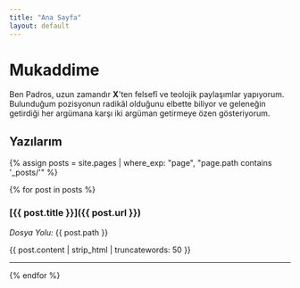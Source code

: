 ```yaml
---
title: "Ana Sayfa"
layout: default
---
```


# Mukaddime

Ben Padros, uzun zamandır **X**'ten felsefî ve teolojik paylaşımlar yapıyorum.  
Bulunduğum pozisyonun radikâl olduğunu elbette biliyor ve geleneğin getirdiği her argümana karşı iki argüman getirmeye özen gösteriyorum.

## Yazılarım

{% assign posts = site.pages | where_exp: "page", "page.path contains '_posts/'" %}

{% for post in posts %}
### [{{ post.title }}]({{ post.url }})
*Dosya Yolu:* {{ post.path }}

{{ post.content | strip_html | truncatewords: 50 }}

---

{% endfor %}
